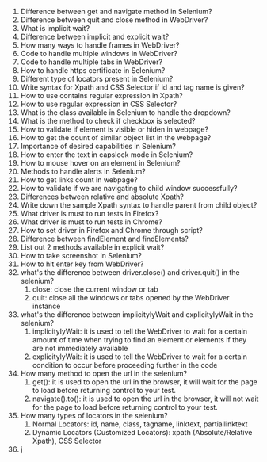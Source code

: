 1. Difference between get and navigate method in Selenium?
2. Difference between quit and close method in WebDriver?
3. What is implicit wait?
4. Difference between implicit and explicit wait?
5. How many ways to handle frames in WebDriver?
6. Code to handle multiple windows in WebDriver?
7. Code to handle multiple tabs in WebDriver?
8. How to handle https certificate in Selenium?
9. Different type of locators present in Selenium?
10. Write syntax for Xpath and CSS Selector if id and tag name is given?
11. How to use contains regular expression in Xpath?
12. How to use regular expression in CSS Selector?
13. What is the class available in Selenium to handle the dropdown?
14. What is the method to check if checkbox is selected?
15. How to validate if element is visible or hiden in webpage?
16. How to get the count of similar object list in the webpage?
17. Importance of desired capabilities in Selenium?
18. How to enter the text in capslock mode in Selenium?
19. How to mouse hover on an element in Selenium?
20. Methods to handle alerts in Selenium?
21. How to get links count in webpage?
22. How to validate if we are navigating to child window successfully?
23. Differences between relative and absolute Xpath?
24. Write down the sample Xpath syntax to handle parent from child object?
25. What driver is must to run tests in Firefox?
26. What driver is must to run tests in Chrome?
27. How to set driver in Firefox and Chrome through script?
28. Difference between findElement and findElements?
29. List out 2 methods available in explicit wait?
30. How to take screenshot in Selenium?
31. How to hit enter key from WebDriver?
32. what's the difference between driver.close() and driver.quit() in the selenium?
    1.  close: close the current window or tab
    2.  quit: close all the windows or tabs opened by the WebDriver instance
33. what's the difference between implicitylyWait and explicitylyWait in the selenium?
    1.  implicitylyWait: it is used to tell the WebDriver to wait for a certain amount of time when trying to find an element or elements if they are not immediately available
    2.  explicitylyWait: it is used to tell the WebDriver to wait for a certain condition to occur before proceeding further in the code
34. How many method to open the url in the selenium?
    1.  get():  it is used to open the url in the browser, it will wait for the page to load before returning control to your test.
    2.  navigate().to(): it is used to open the url in the browser, it will not wait for the page to load before returning control to your test.
35. How many types of locators in the selenium?
    1.  Normal Locators: id, name, class, tagname, linktext, partiallinktext
    2.  Dynamic Locators (Customized Locators): xpath (Absolute/Relative Xpath), CSS Selector
36. j
